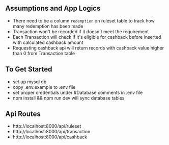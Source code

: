 ## Assumptions and App Logics

- There need to be a column `redemption` on ruleset table to track how many redemption has been made
- Transaction won't be recorded if it doesn't meet the requirement
- Each Transaction will check if it's eligible for cashback before inserted with calculated cashback amount
- Requesting cashback api will return records with cashback value higher than 0 from Transaction table

## To Get Started

- set up mysql db
- copy .env.example to .env file
- set proper credentials under #Database comments in .env file
- npm install && npm run dev will sync database tables
  
## Api Routes

- http://localhost:8000/api/ruleset
- http://localhost:8000/api/transaction
- http://localhost:8000/api/cashback